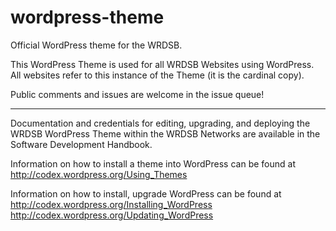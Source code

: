 wordpress-theme
===============
Official WordPress theme for the WRDSB.

This WordPress Theme is used for all WRDSB Websites using WordPress. All websites refer to this instance of the Theme (it is the cardinal copy).

Public comments and issues are welcome in the issue queue!

***

Documentation and credentials for editing, upgrading, and deploying 
the WRDSB WordPress Theme within the WRDSB Networks are available 
in the Software Development Handbook.

Information on how to install a theme into WordPress can be found at
http://codex.wordpress.org/Using_Themes

Information on how to install, upgrade WordPress can be found at
http://codex.wordpress.org/Installing_WordPress
http://codex.wordpress.org/Updating_WordPress
